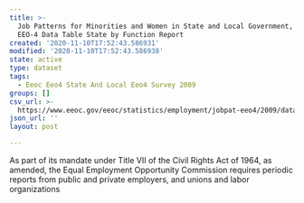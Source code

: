 ```yaml
---
title: >-
  Job Patterns for Minorities and Women in State and Local Government, 2009
  EEO-4 Data Table State by Function Report
created: '2020-11-10T17:52:43.586931'
modified: '2020-11-10T17:52:43.586938'
state: active
type: dataset
tags:
  - Eeoc Eeo4 State And Local Eeo4 Survey 2009
groups: []
csv_url: >-
  https://www.eeoc.gov/eeoc/statistics/employment/jobpat-eeo4/2009/datasets/E4_STATE_BY_function_2009.txt
json_url: ''
layout: post

---
```

As part of its mandate under Title VII of the Civil Rights Act of 1964, as amended, the Equal Employment Opportunity Commission requires periodic reports from public and private employers, and unions and labor organizations 
